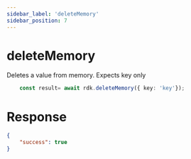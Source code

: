```yaml
---
sidebar_label: 'deleteMemory'
sidebar_position: 7
---
```


# deleteMemory
Deletes a value from memory. Expects key only

```typescript
    const result= await rdk.deleteMemory({ key: 'key'});
```
# Response
```json
{
    "success": true
}
```
